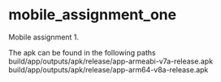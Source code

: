 # mobile_assignment_one

Mobile assignment 1.

The apk can be found in the following paths
build/app/outputs/apk/release/app-armeabi-v7a-release.apk
build/app/outputs/apk/release/app-arm64-v8a-release.apk 
